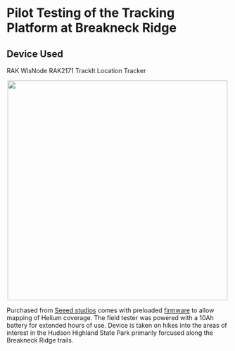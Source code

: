 # Pilot Testing of the Tracking Platform at Breakneck Ridge

## Device Used

RAK WisNode RAK2171 TrackIt Location Tracker
<br>
<p align="center" >
<img src="![image](https://user-images.githubusercontent.com/99907934/199375720-6289c606-0a21-4576-9595-401f1fb1ee8d.png))" width="500"/>
</p>

Purchased from [Seeed studios](https://www.seeedstudio.com/WioField-Tester-Kit-p-5282.html?queryID=9791702fc87a7be285959c783545d776&objectID=5282&indexName=bazaar_retailer_products) comes with preloaded [firmware](https://github.com/disk91/WioLoRaWANFieldTester/) to allow mapping of Helium coverage. The field tester was powered with a 10Ah battery for extended hours of use. Device is taken on hikes into the areas of interest in the Hudson Highland State Park primarily forcused along the Breakneck Ridge trails.
